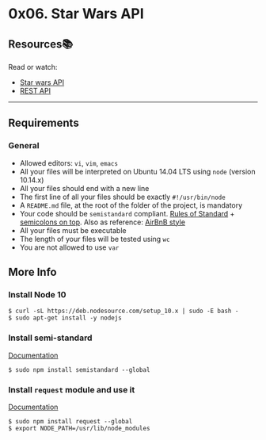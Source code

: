 # 0x06. Star Wars API

## Resources:books:
Read or watch:
* [Star wars API](https://swapi-api.hbtn.io/)
* [REST API](https://www.youtube.com/watch?v=Q-BpqyOT3a8)

---
Requirements
------------

### General

*   Allowed editors: `vi`, `vim`, `emacs`
*   All your files will be interpreted on Ubuntu 14.04 LTS using `node` (version 10.14.x)
*   All your files should end with a new line
*   The first line of all your files should be exactly `#!/usr/bin/node`
*   A `README.md` file, at the root of the folder of the project, is mandatory
*   Your code should be `semistandard` compliant. [Rules of Standard](https://intranet.alxswe.com/rltoken/9P3gH5mVdJCEKL87E-IMaA "Rules of Standard") + [semicolons on top](https://intranet.alxswe.com/rltoken/WjMvQfBMKBdsNUuHyg55Dw "semicolons on top"). Also as reference: [AirBnB style](https://intranet.alxswe.com/rltoken/Xp81RT-Sfi7uE_kNCSXunw "AirBnB style")
*   All your files must be executable
*   The length of your files will be tested using `wc`
*   You are not allowed to use `var`

More Info
---------

### Install Node 10

    $ curl -sL https://deb.nodesource.com/setup_10.x | sudo -E bash -
    $ sudo apt-get install -y nodejs
    

### Install semi-standard

[Documentation](https://intranet.alxswe.com/rltoken/WjMvQfBMKBdsNUuHyg55Dw "Documentation")

    $ sudo npm install semistandard --global
    

### Install `request` module and use it

[Documentation](https://intranet.alxswe.com/rltoken/BWz2gc45S-nZaxEY6GA6Zw "Documentation")

    $ sudo npm install request --global
    $ export NODE_PATH=/usr/lib/node_modules
